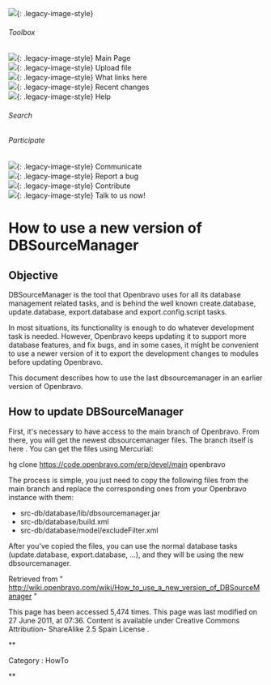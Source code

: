 ![](skins/openbravo/images/social-blogs-sidebar-banner.png){: .legacy-image-style}

######  Toolbox

![](skins/openbravo/images/flecha1.jpg){: .legacy-image-style} Main Page  
![](skins/openbravo/images/flecha1.jpg){: .legacy-image-style} Upload file  
![](skins/openbravo/images/flecha1.jpg){: .legacy-image-style} What links here  
![](skins/openbravo/images/flecha1.jpg){: .legacy-image-style} Recent changes  
![](skins/openbravo/images/flecha1.jpg){: .legacy-image-style} Help  
  
  

######  Search

######  Participate

![](skins/openbravo/images/flecha1.jpg){: .legacy-image-style} Communicate  
![](skins/openbravo/images/flecha1.jpg){: .legacy-image-style} Report a bug  
![](skins/openbravo/images/flecha1.jpg){: .legacy-image-style} Contribute  
![](skins/openbravo/images/flecha1.jpg){: .legacy-image-style} Talk to us now!  

  

#  How to use a new version of DBSourceManager

##  Objective

DBSourceManager is the tool that Openbravo uses for all its database
management related tasks, and is behind the well known create.database,
update.database, export.database and export.config.script tasks.

In most situations, its functionality is enough to do whatever development
task is needed. However, Openbravo keeps updating it to support more database
features, and fix bugs, and in some cases, it might be convenient to use a
newer version of it to export the development changes to modules before
updating Openbravo.

This document describes how to use the last dbsourcemanager in an earlier
version of Openbravo.

##  How to update DBSourceManager

First, it's necessary to have access to the main branch of Openbravo. From
there, you will get the newest dbsourcemanager files. The branch itself is
here  . You can get the files using Mercurial:

hg clone  https://code.openbravo.com/erp/devel/main  openbravo

The process is simple, you just need to copy the following files from the main
branch and replace the corresponding ones from your Openbravo instance with
them:

  * src-db/database/lib/dbsourcemanager.jar 
  * src-db/database/build.xml 
  * src-db/database/model/excludeFilter.xml 

After you've copied the files, you can use the normal database tasks
(update.database, export.database, ...), and they will be using the new
dbsourcemanager.

Retrieved from "
http://wiki.openbravo.com/wiki/How_to_use_a_new_version_of_DBSourceManager  "

This page has been accessed 5,474 times. This page was last modified on 27
June 2011, at 07:36. Content is available under  Creative Commons Attribution-
ShareAlike 2.5 Spain License  .

  
**

Category  :  HowTo

**

